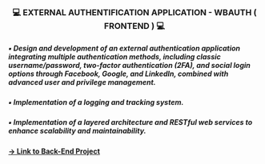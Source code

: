 <h3 align="center"> 💻 EXTERNAL AUTHENTIFICATION APPLICATION - WBAUTH ( FRONTEND ) 💻 </h1>

<h5> ▪ Design and development of an external authentication application integrating multiple authentication methods, including classic username/password, two-factor authentication (2FA), and social login options through Facebook, Google, and LinkedIn, combined with advanced user and privilege management. </h5>
<h5> ▪ Implementation of a logging and tracking system. </h5>
<h5> ▪ Implementation of a layered architecture and RESTful web services to enhance scalability and maintainability.</h5>
<h4><a href="https://github.com/skanderz/WBAuth-BACKEND/" target="_blank"> → Link to Back-End Project </a></h4>
